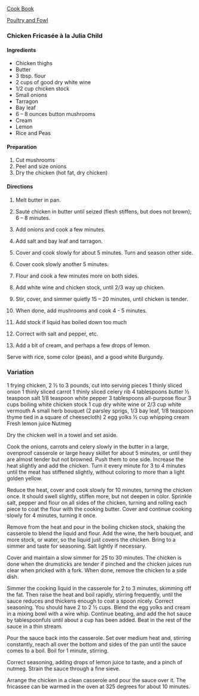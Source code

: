 [Cook Book](https://github.com/vmsmith/CookBook/blob/master/README.md)

[Poultry and Fowl](https://github.com/vmsmith/CookBook/blob/master/poultry_fowl.md)  

### Chicken Fricasée à la Julia Child  

#### Ingredients  

* Chicken thighs
* Butter
* 3 tbsp. flour
* 2 cups of good dry white wine
* 1/2 cup chicken stock
* Small onions
* Tarragon
* Bay leaf
* 6 – 8 ounces button mushrooms
* Cream
* Lemon
* Rice and Peas

#### Preparation  
1. Cut mushrooms
2. Peel and size onions
3. Dry the chicken (hot fat, dry chicken)

#### Directions

1. Melt butter in pan.

2. Sauté chicken in butter until seized (flesh stiffens, but does not brown); 6 – 8 minutes.

3. Add onions and cook a few minutes.

4. Add salt and bay leaf and tarragon.

5. Cover and cook slowly for about 5 minutes. Turn and season other side.

6. Cover cook slowly another 5 minutes.

7. Flour and cook a few minutes more on both sides.

8. Add white wine and chicken stock, until 2/3 way up chicken.

9. Stir, cover, and simmer quietly 15 – 20 minutes, until chicken is tender.

10. When done, add mushrooms and cook 4 - 5 minutes.

11. Add stock if liquid has boiled down too much

12. Correct with salt and pepper, etc.

13. Add a bit of cream, and perhaps a few drops of lemon.

Serve with rice, some color (peas), and a good white Burgundy.



 
### Variation

1 frying chicken, 2 ½ to 3 pounds, cut into serving pieces
1 thinly sliced onion
1 thinly sliced carrot
1 thinly sliced celery rib
4 tablespoons butter
½ teaspoon salt
1/8 teaspoon white pepper
3 tablespoons all-purpose flour
3 cups boiling white chicken stock
1 cup dry white wine or 2/3 cup white vermouth
A small herb bouquet (2 parsley sprigs, 1/3 bay leaf, 1/8 teaspoon thyme tied in a square of cheesecloth)
2 egg yolks
½ cup whipping cream
Fresh lemon juice
Nutmeg

Dry the chicken well in a towel and set aside.

Cook the onions, carrots and celery slowly in the butter in a large, ovenproof casserole or large heavy skillet for about 5 minutes, or until they are almost tender but not browned. Push them to one side. Increase the heat slightly and add the chicken. Turn it every minute for 3 to 4 minutes until the meat has stiffened slightly, without coloring to more than a light golden yellow.

Reduce the heat, cover and cook slowly for 10 minutes, turning the chicken once. It should swell slightly, stiffen more, but not deepen in color.
Sprinkle salt, pepper and flour on all sides of the chicken, turning and rolling each piece to coat the flour with the cooking butter. Cover and continue cooking slowly for 4 minutes, turning it once.

Remove from the heat and pour in the boiling chicken stock, shaking the casserole to blend the liquid and flour. Add the wine, the herb bouquet, and more stock, or water, so the liquid just covers the chicken. Bring to a simmer and taste for seasoning. Salt lightly if necessary.

Cover and maintain a slow simmer for 25 to 30 minutes. The chicken is done when the drumsticks are tender if pinched and the chicken juices run clear when pricked with a fork. When done, remove the chicken to a side dish.

Simmer the cooking liquid in the casserole for 2 to 3 minutes, skimming off the fat. Then raise the heat and boil rapidly, stirring frequently, until the sauce reduces and thickens enough to coat a spoon nicely. Correct seasoning. You should have 2 to 2 ½ cups.
Blend the egg yolks and cream in a mixing bowl with a wire whip. Continue beating, and add the hot sauce by tablespoonfuls until about a cup has been added. Beat in the rest of the sauce in a thin stream.

Pour the sauce back into the casserole. Set over medium heat and, stirring constantly, reach all over the bottom and sides of the pan until the sauce comes to a boil. Boil for 1 minute, stirring.

Correct seasoning, adding drops of lemon juice to taste, and a pinch of nutmeg. Strain the sauce through a fine sieve.

Arrange the chicken in a clean casserole and pour the sauce over it. The fricassee can be warmed in the oven at 325 degrees for about 10 minutes.



